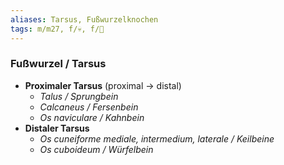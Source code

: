 ```yaml
---
aliases: Tarsus, Fußwurzelknochen
tags: m/m27, f/💀, f/🦴
---
```

### Fußwurzel / Tarsus
- **Proximaler Tarsus** (proximal → distal)
	- *Talus / Sprungbein*
	- *Calcaneus / Fersenbein*
	- *Os naviculare / Kahnbein*
- **Distaler Tarsus** 
	- *Os cuneiforme mediale, intermedium, laterale / Keilbeine*
	- *Os cuboideum / Würfelbein*